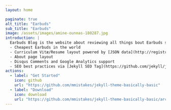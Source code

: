 ```yaml
---
layout: home

paginate: true
alt_title: "Earbuds"
sub_title: "Earbuds"
image: /assets/images/amine-ounnas-180287.jpg
introduction: |
  Earbuds Blog is the website about reviewing all things bout Earbuds supported by **EARBUDS**, with a few enhancements thrown in for good measure:
  - Cheapest Earbuds in the world
  - Curriculum Vitæ/Resume layout powered by [JSON data](http://registry.jsonresume.org/)
  - About page layout
  - Disqus Comments and Google Analytics support
  - SEO best practices via [Jekyll SEO Tag](https://github.com/jekyll/jekyll-seo-tag/)
actions:
  - label: "Get Started"
    icon: github
    url: "https://github.com/mmistakes/jekyll-theme-basically-basic"
  - label: "Download"
    icon: download
    url: "https://github.com/mmistakes/jekyll-theme-basically-basic/archive/master.zip"
---
```

